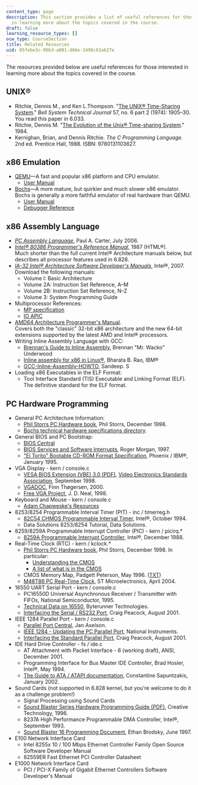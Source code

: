 ```yaml
---
content_type: page
description: This section provides a list of useful references for those interested
  in learning more about the topics covered in the course.
draft: false
learning_resource_types: []
ocw_type: CourseSection
title: Related Resources
uid: 05febe3c-96b3-a001-d66e-1498c63ab27e
---
```

The resources provided below are useful references for those interested in learning more about the topics covered in the course.

## UNIX®

- Ritchie, Dennis M., and Ken L.Thompson. "[The UNIX® Time-Sharing System](https://dl.acm.org/doi/abs/10.1145/361011.361061)." *Bell System Technical Journal* 57, no. 6 part 2 (1974): 1905–30. You read this paper in 6.033.
- Ritchie, Dennis M. "[The Evolution of the Unix® Time-sharing System](http://dx.doi.org/10.1002/j.1538-7305.1984.tb00054.x)." 1984.
- Kernighan, Brian, and Dennis Ritchie. *The C Programming Language*. 2nd ed. Prentice Hall, 1988. ISBN: 9780131103627.

## x86 Emulation

- [QEMU](http://www.qemu.org/)—A fast and popular x86 platform and CPU emulator.
    - [User Manual](http://wiki.qemu.org/Qemu-doc.html)
- [Bochs](http://bochs.sourceforge.net/)—A more mature, but quirkier and much slower x86 emulator. Bochs is generally a more faithful emulator of real hardware than QEMU.
    - [User Manual](http://bochs.sourceforge.net/doc/docbook/user/index.html)
    - [Debugger Reference](http://bochs.sourceforge.net/doc/docbook/user/internal-debugger.html)

## x86 Assembly Language

- [*PC Assembly Language*](http://www.drpaulcarter.com/pcasm/), Paul A. Carter, July 2006.
- [*Intel® 80386 Programmer's Reference Manual*](http://www.logix.cz/michal/doc/i386/), 1987 (HTML®).    
    Much shorter than the full current Intel® Architecture manuals below, but describes all processor features used in 6.828.
- [*IA-32 Intel® Architecture Software Developer's Manuals*](http://www.intel.com/content/www/us/en/processors/architectures-software-developer-manuals.html), Intel®, 2007. Download the following manuals:
    - Volume I: Basic Architecture
    - Volume 2A: Instruction Set Reference, A–M
    - Volume 2B: Instruction Set Reference, N–Z
    - Volume 3: System Programming Guide
- Multiprocessor References:
    - [MP specification](http://www.intel.com/design/archives/processors/pro/docs/242016.htm)
    - [IO APIC](http://www.intel.com/design/chipsets/specupdt/290710.htm)
- [AMD64 Architecture Programmer's Manual](https://refspecs.linuxfoundation.org/LSB_3.1.0/LSB-Core-AMD64/LSB-Core-AMD64/normativerefs.html).    
    Covers both the "classic" 32-bit x86 architecture and the new 64-bit extensions supported by the latest AMD and Intel® processors.
- Writing Inline Assembly Language with GCC:
    - [Brennan's Guide to Inline Assembly](http://www.delorie.com/djgpp/doc/brennan/brennan_att_inline_djgpp.html), Brennan "Mr. Wacko" Underwood
    - [Inline assembly for x86 in Linux®](http://www.cristal.univ-lille.fr/~marquet/ens/ctx/doc/l-ia.html), Bharata B. Rao, IBM®
    - [GCC-Inline-Assembly-HOWTO](http://www.ibiblio.org/gferg/ldp/GCC-Inline-Assembly-HOWTO.html), Sandeep. S
- Loading x86 Executables in the ELF Format:
    - Tool Interface Standard (TIS) Executable and Linking Format (ELF).    
        The definitive standard for the ELF format.

## PC Hardware Programming

- General PC Architecture Information:
    - [Phil Storrs PC Hardware book](http://web.archive.org/web/20040603021346/http:/members.iweb.net.au/~pstorr/pcbook/), Phil Storrs, December 1998.
    - [Bochs technical hardware specifications directory](http://bochs.sourceforge.net/techdata.html).
- General BIOS and PC Bootstrap:
    - [BIOS Central](http://www.bioscentral.com/)
    - [BIOS Services and Software Interrupts](http://www.pcguide.com/ref/mbsys/bios/funcServices-c.html), Roger Morgan, 1997.
    - ["El Torito" Bootable CD-ROM Format Specification](http://support.microsoft.com/kb/167685), Phoenix / IBM®, January 1995.
- VGA Display - kern / console.c
    - [VESA BIOS Extension (VBE) 3.0 (PDF)](http://www.cs.utexas.edu/~dahlin/Classes/UGOS/reading/vbe3.pdf), [Video Electronics Standards Association](http://www.vesa.org/), September 1998.
    - [VGADOC](http://read.seas.harvard.edu/cs261/2011/references.html), Finn Thøgersen, 2000.
    - [Free VGA Project](http://www.osdever.net/FreeVGA/home.htm), J. D. Neal, 1998.
- Keyboard and Mouse - kern / console.c
    - [Adam Chapweske's Resources](http://www.computer-engineering.org/index.html)
- 8253/8254 Programmable Interval Timer (PIT) - inc / timerreg.h
    - [82C54 CHMOS Programmable Interval Timer](http://www.intel.com/design/archives/periphrl/docs/23124406.htm), Intel®, October 1994.
    - Data Solutions 8253/8254 Tutorial, Data Solutions.
- 8259/8259A Programmable Interrupt Controller (PIC) - kern / picirq.\*
    - [8259A Programmable Interrupt Controller](http://bochs.sourceforge.net/techdata.html), Intel®, December 1988.
- Real-Time Clock (RTC) - kern / kclock.\*
    - [Phil Storrs PC Hardware book](http://web.archive.org/web/20040603021346/http:/members.iweb.net.au/~pstorr/pcbook/), Phil Storrs, December 1998. In particular:
        - [Understanding the CMOS](http://web.archive.org/web/20040603150111/members.iweb.net.au/~pstorr/pcbook/book5/cmos.htm)
        - [A list of what is in the CMOS](http://web.archive.org/web/20040603005903/members.iweb.net.au/~pstorr/pcbook/book5/cmoslist.htm)
    - CMOS Memory Map, Padgett Peterson, May 1996. ([TXT](http://bochs.sourceforge.net/techspec/CMOS-reference.txt))
    - [M48T86 PC Real-Time Clock](http://www.alldatasheet.com/datasheet-pdf/pdf/22981/STMICROELECTRONICS/M48T86.html), ST Microelectronics, April 2004.
- 16550 UART Serial Port - kern / console.c
    - PC16550D Universal Asynchronous Receiver / Transmitter with FIFOs, National Semiconductor, 1995.
    - [Technical Data on 16550](http://byterunner.com/16550.html), Byterunner Technologies.
    - [Interfacing the Serial / RS232 Port](http://users.utcluj.ro/~baruch/sie/labor/RS232/serial.pdf), Craig Peacock, August 2001.
- IEEE 1284 Parallel Port - kern / console.c
    - [Parallel Port Central](http://janaxelson.com/parport.htm), Jan Axelson.
    - [IEEE 1284 - Updating the PC Parallel Port](http://zone.ni.com/devzone/cda/tut/p/id/3466), National Instruments.
    - [Interfacing the Standard Parallel Port](http://pascal.hansotten.com/uploads/electronics/parallel.pdf), Craig Peacock, August 2001.
- IDE Hard Drive Controller - fs / ide.c
    - AT Attachment with Packet Interface - 6 (working draft), ANSI, December 2001.
    - Programming Interface for Bus Master IDE Controller, Brad Hosler, Intel®, May 1994.
    - [The Guide to ATA / ATAPI documentation](http://www.cs.utexas.edu/~dahlin/Classes/UGOS/reading/ide.html), Constantine Sapuntzakis, January 2002.
- Sound Cards (not supported in 6.828 kernel, but you're welcome to do it as a challenge problem!)
    - Signal Processing using Sound Cards
    - [Sound Blaster Series Hardware Programming Guide (PDF)](http://pdos.csail.mit.edu/6.828/2008/readings/hardware/SoundBlaster.pdf), Creative Technology, 1996.
    - 8237A High Performance Programmable DMA Controller, Intel®, September 1993.
    - [Sound Blaster 16 Programming Document](http://homepages.cae.wisc.edu/~brodskye/sb16doc/sb16doc.html), Ethan Brodsky, June 1997.
- E100 Network Interface Card
    - Intel 8255x 10 / 100 Mbps Ethernet Controller Family Open Source Software Developer Manual
    - 82559ER Fast Ethernet PCI Controller Datasheet
- E1000 Network Interface Card
    - PCI / PCI-X Family of Gigabit Ethernet Controllers Software Developer's Manual